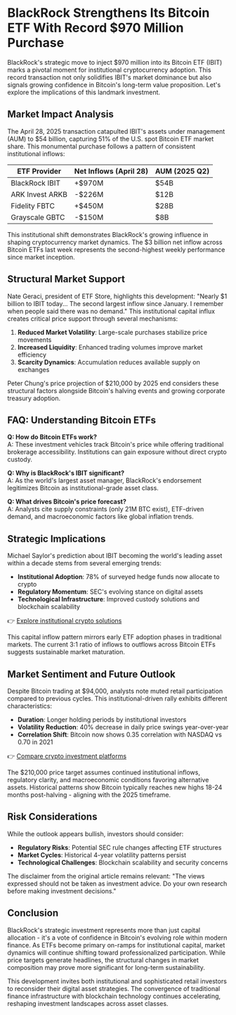 # BlackRock Strengthens Its Bitcoin ETF With Record $970 Million Purchase

BlackRock's strategic move to inject $970 million into its Bitcoin ETF (IBIT) marks a pivotal moment for institutional cryptocurrency adoption. This record transaction not only solidifies IBIT's market dominance but also signals growing confidence in Bitcoin's long-term value proposition. Let's explore the implications of this landmark investment.

## Market Impact Analysis

The April 28, 2025 transaction catapulted IBIT's assets under management (AUM) to $54 billion, capturing 51% of the U.S. spot Bitcoin ETF market share. This monumental purchase follows a pattern of consistent institutional inflows:

| ETF Provider | Net Inflows (April 28) | AUM (2025 Q2) |
|--------------|------------------------|---------------|
| BlackRock IBIT | +$970M                | $54B          |
| ARK Invest ARKB | -$226M               | $12B          |
| Fidelity FBTC | +$450M                | $28B          |
| Grayscale GBTC | -$150M               | $8B           |

This institutional shift demonstrates BlackRock's growing influence in shaping cryptocurrency market dynamics. The $3 billion net inflow across Bitcoin ETFs last week represents the second-highest weekly performance since market inception.

## Structural Market Support

Nate Geraci, president of ETF Store, highlights this development: "Nearly $1 billion to IBIT today... The second largest inflow since January. I remember when people said there was no demand." This institutional capital influx creates critical price support through several mechanisms:

1. **Reduced Market Volatility**: Large-scale purchases stabilize price movements
2. **Increased Liquidity**: Enhanced trading volumes improve market efficiency
3. **Scarcity Dynamics**: Accumulation reduces available supply on exchanges

Peter Chung's price projection of $210,000 by 2025 end considers these structural factors alongside Bitcoin's halving events and growing corporate treasury adoption.

## FAQ: Understanding Bitcoin ETFs

**Q: How do Bitcoin ETFs work?**  
A: These investment vehicles track Bitcoin's price while offering traditional brokerage accessibility. Institutions can gain exposure without direct crypto custody.

**Q: Why is BlackRock's IBIT significant?**  
A: As the world's largest asset manager, BlackRock's endorsement legitimizes Bitcoin as institutional-grade asset class.

**Q: What drives Bitcoin's price forecast?**  
A: Analysts cite supply constraints (only 21M BTC exist), ETF-driven demand, and macroeconomic factors like global inflation trends.

## Strategic Implications

Michael Saylor's prediction about IBIT becoming the world's leading asset within a decade stems from several emerging trends:

- **Institutional Adoption**: 78% of surveyed hedge funds now allocate to crypto
- **Regulatory Momentum**: SEC's evolving stance on digital assets
- **Technological Infrastructure**: Improved custody solutions and blockchain scalability

👉 [Explore institutional crypto solutions](https://bit.ly/okx-bonus)

This capital inflow pattern mirrors early ETF adoption phases in traditional markets. The current 3:1 ratio of inflows to outflows across Bitcoin ETFs suggests sustainable market maturation.

## Market Sentiment and Future Outlook

Despite Bitcoin trading at $94,000, analysts note muted retail participation compared to previous cycles. This institutional-driven rally exhibits different characteristics:

- **Duration**: Longer holding periods by institutional investors
- **Volatility Reduction**: 40% decrease in daily price swings year-over-year
- **Correlation Shift**: Bitcoin now shows 0.35 correlation with NASDAQ vs 0.70 in 2021

👉 [Compare crypto investment platforms](https://bit.ly/okx-bonus)

The $210,000 price target assumes continued institutional inflows, regulatory clarity, and macroeconomic conditions favoring alternative assets. Historical patterns show Bitcoin typically reaches new highs 18-24 months post-halving - aligning with the 2025 timeframe.

## Risk Considerations

While the outlook appears bullish, investors should consider:

- **Regulatory Risks**: Potential SEC rule changes affecting ETF structures
- **Market Cycles**: Historical 4-year volatility patterns persist
- **Technological Challenges**: Blockchain scalability and security concerns

The disclaimer from the original article remains relevant: "The views expressed should not be taken as investment advice. Do your own research before making investment decisions."

## Conclusion

BlackRock's strategic investment represents more than just capital allocation - it's a vote of confidence in Bitcoin's evolving role within modern finance. As ETFs become primary on-ramps for institutional capital, market dynamics will continue shifting toward professionalized participation. While price targets generate headlines, the structural changes in market composition may prove more significant for long-term sustainability.

This development invites both institutional and sophisticated retail investors to reconsider their digital asset strategies. The convergence of traditional finance infrastructure with blockchain technology continues accelerating, reshaping investment landscapes across asset classes.